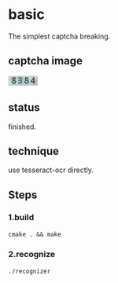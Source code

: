 # basic
The simplest captcha breaking.
## captcha image
![](./basic.jpg)
## status
finished.  
## technique
use tesseract-ocr directly.
## Steps
### 1.build
``` shell
cmake . && make
```
### 2.recognize
``` shell
./recognizer
```
